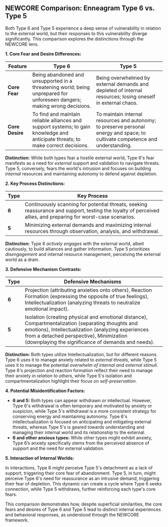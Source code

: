 ## NEWCORE Comparison: Enneagram Type 6 vs. Type 5

Both Type 6 and Type 5 experience a deep sense of vulnerability in relation to the external world, but their responses to this vulnerability diverge significantly. This comparison explores the distinctions through the NEWCORE lens.

**1. Core Fear and Desire Differences:**

| Feature | Type 6 | Type 5 |
|---|---|---|
| **Core Fear** | Being abandoned and unsupported in a threatening world; being unprepared for unforeseen dangers; making wrong decisions. | Being overwhelmed by external demands and depleted of internal resources; losing oneself in external chaos. |
| **Core Desire** | To find and maintain reliable alliances and support systems; to gain knowledge and anticipate threats; to make correct decisions. | To maintain internal resources and autonomy; to preserve personal energy and space; to cultivate competence and understanding. |

**Distinction:** While both types fear a hostile external world, Type 6's fear manifests as a need for *external* support and validation to navigate threats. Type 5, conversely, fears the world's *intrusion* and focuses on building *internal* resources and maintaining autonomy to defend against depletion.

**2. Key Process Distinctions:**

| Type | Key Process |
|---|---|
| **6** | Continuously scanning for potential threats, seeking reassurance and support, testing the loyalty of perceived allies, and preparing for worst-case scenarios. |
| **5** | Minimizing external demands and maximizing internal resources through observation, analysis, and withdrawal. |

**Distinction:** Type 6 *actively engages* with the external world, albeit cautiously, to build alliances and gather information. Type 5 prioritizes *disengagement* and internal resource management, perceiving the external world as a drain.

**3. Defensive Mechanism Contrasts:**

| Type | Defensive Mechanisms |
|---|---|
| **6** | Projection (attributing anxieties onto others), Reaction Formation (expressing the opposite of true feelings), Intellectualization (analyzing threats to neutralize emotional impact). |
| **5** | Isolation (creating physical and emotional distance), Compartmentalization (separating thoughts and emotions), Intellectualization (analyzing experiences from a detached perspective), Minimization (downplaying the significance of demands and needs). |

**Distinction:** Both types utilize Intellectualization, but for different reasons. Type 6 uses it to manage anxiety related to *external threats*, while Type 5 uses it to manage the potential *overwhelm of internal and external stimuli*.  Type 6's projection and reaction formation reflect their need to manage their anxiety *in relation to others*, while Type 5's isolation and compartmentalization highlight their focus on *self-preservation*.

**4. Potential Misidentification Factors:**

* **6 and 5:** Both types can appear withdrawn or intellectual. However, Type 6's withdrawal is often temporary and motivated by anxiety or suspicion, while Type 5's withdrawal is a more consistent strategy for conserving energy and maintaining autonomy.  Type 6's intellectualization is focused on anticipating and mitigating external threats, whereas Type 5's is geared towards understanding and managing their internal world and its relationship to the external.
* **6 and other anxious types:**  While other types might exhibit anxiety, Type 6’s anxiety specifically stems from the perceived absence of support and the need for external validation.

**5. Interaction of Internal Worlds:**

In interactions, Type 6 might perceive Type 5's detachment as a lack of support, triggering their core fear of abandonment. Type 5, in turn, might perceive Type 6's need for reassurance as an intrusive demand, triggering their fear of depletion.  This dynamic can create a cycle where Type 6 seeks connection, while Type 5 withdraws, further reinforcing each type's core fears.


This comparison demonstrates how, despite superficial similarities, the core fears and desires of Type 6 and Type 5 lead to distinct internal experiences and behavioral responses, as understood through the NEWCORE framework.
